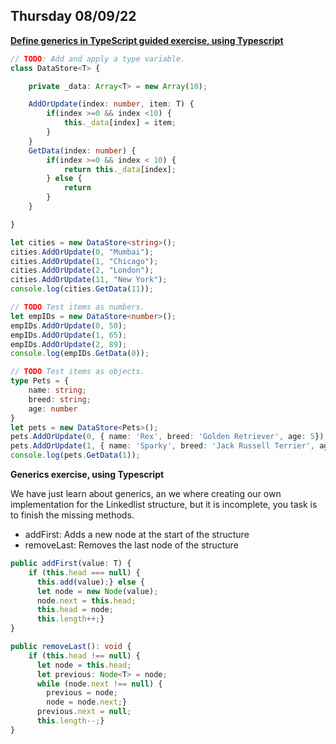 ## Thursday 08/09/22

[**Define generics in TypeScript guided exercise, using Typescript**](https://docs.microsoft.com/en-us/learn/modules/typescript-generics/)
```typescript
// TODO: Add and apply a type variable.
class DataStore<T> {

    private _data: Array<T> = new Array(10);

    AddOrUpdate(index: number, item: T) {
        if(index >=0 && index <10) {
            this._data[index] = item;
        }
    }
    GetData(index: number) {
        if(index >=0 && index < 10) {
            return this._data[index];
        } else {
            return
        }
    }

}

let cities = new DataStore<string>();
cities.AddOrUpdate(0, "Mumbai");
cities.AddOrUpdate(1, "Chicago");
cities.AddOrUpdate(2, "London");
cities.AddOrUpdate(11, "New York");
console.log(cities.GetData(11));        

// TODO Test items as numbers.
let empIDs = new DataStore<number>();
empIDs.AddOrUpdate(0, 50);
empIDs.AddOrUpdate(1, 65);
empIDs.AddOrUpdate(2, 89);                  
console.log(empIDs.GetData(0));         

// TODO Test items as objects.
type Pets = {
    name: string;
    breed: string;
    age: number
}
let pets = new DataStore<Pets>();
pets.AddOrUpdate(0, { name: 'Rex', breed: 'Golden Retriever', age: 5});
pets.AddOrUpdate(1, { name: 'Sparky', breed: 'Jack Russell Terrier', age: 3});
console.log(pets.GetData(1));         
```

**Generics exercise, using Typescript**

We have just learn about generics, an we where creating our own implementation for the Linkedlist structure, but it is incomplete, you task is to finish the missing methods.

- addFirst: Adds a new node at the start of the structure
- removeLast: Removes the last node of the structure
```typescript
public addFirst(value: T) {
    if (this.head === null) {
      this.add(value);} else {
      let node = new Node(value);
      node.next = this.head;
      this.head = node;
      this.length++;}
}

public removeLast(): void {
    if (this.head !== null) {
      let node = this.head;
      let previous: Node<T> = node;
      while (node.next !== null) {
        previous = node;
        node = node.next;}
      previous.next = null;
      this.length--;}
}
 ```
